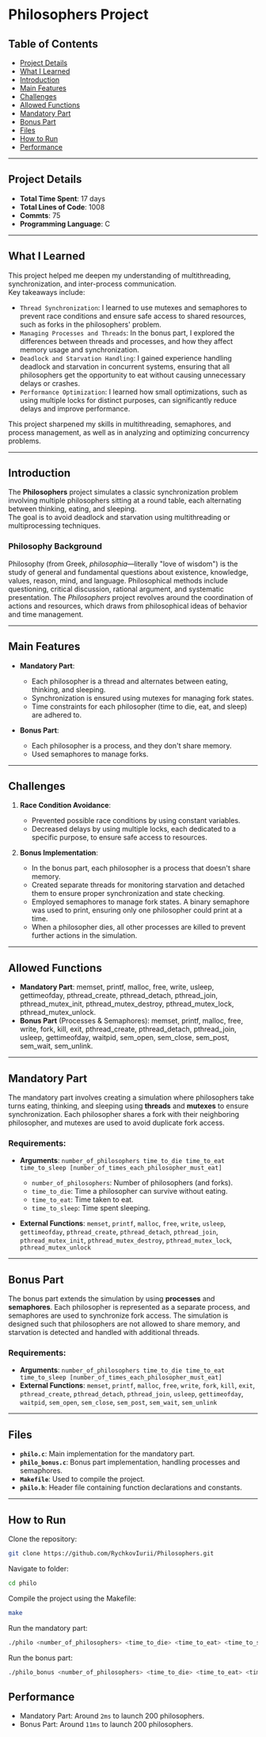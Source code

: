 # Philosophers Project

## Table of Contents
- [Project Details](#project-details)
- [What I Learned](#what-i-learned)
- [Introduction](#introduction)
- [Main Features](#main-features)
- [Challenges](#challenges)
- [Allowed Functions](#allowed-functions)
- [Mandatory Part](#mandatory-part)
- [Bonus Part](#bonus-part)
- [Files](#files)
- [How to Run](#how-to-run)
- [Performance](#performance)

---

## Project Details
- **Total Time Spent**: 17 days
- **Total Lines of Code**: 1008
- **Commts**: 75
- **Programming Language**: C


---

## What I Learned
This project helped me deepen my understanding of multithreading, synchronization, and inter-process communication.  
Key takeaways include:
- `Thread Synchronization`: I learned to use mutexes and semaphores to prevent race conditions and ensure safe access to shared resources, such as forks in the philosophers' problem.  
- `Managing Processes and Threads`: In the bonus part, I explored the differences between threads and processes, and how they affect memory usage and synchronization.  
- `Deadlock and Starvation Handling`: I gained experience handling deadlock and starvation in concurrent systems, ensuring that all philosophers get the opportunity to eat without causing unnecessary delays or crashes.
- `Performance Optimization`: I learned how small optimizations, such as using multiple locks for distinct purposes, can significantly reduce delays and improve performance.  

This project sharpened my skills in multithreading, semaphores, and process management, as well as in analyzing and optimizing concurrency problems.


---

## Introduction
The **Philosophers** project simulates a classic synchronization problem involving multiple philosophers sitting at a round table, each alternating between thinking, eating, and sleeping.  
The goal is to avoid deadlock and starvation using multithreading or multiprocessing techniques.

### Philosophy Background
Philosophy (from Greek, *philosophia*—literally "love of wisdom") is the study of general and fundamental questions about existence, knowledge, values, reason, mind, and language. Philosophical methods include questioning, critical discussion, rational argument, and systematic presentation. The *Philosophers* project revolves around the coordination of actions and resources, which draws from philosophical ideas of behavior and time management.

---

## Main Features
- **Mandatory Part**: 
  - Each philosopher is a thread and alternates between eating, thinking, and sleeping.
  - Synchronization is ensured using mutexes for managing fork states.
  - Time constraints for each philosopher (time to die, eat, and sleep) are adhered to.
  
- **Bonus Part**: 
  - Each philosopher is a process, and they don't share memory.
  - Used semaphores to manage forks.

---

## Challenges
1. **Race Condition Avoidance**:
   - Prevented possible race conditions by using constant variables.
   - Decreased delays by using multiple locks, each dedicated to a specific purpose, to ensure safe access to resources.

2. **Bonus Implementation**:
   - In the bonus part, each philosopher is a process that doesn't share memory. 
   - Created separate threads for monitoring starvation and detached them to ensure proper synchronization and state checking.
   - Employed semaphores to manage fork states. A binary semaphore was used to print, ensuring only one philosopher could print at a time.
   - When a philosopher dies, all other processes are killed to prevent further actions in the simulation.

---

## Allowed Functions
- **Mandatory Part**:
memset, printf, malloc, free, write, usleep, gettimeofday, pthread_create, pthread_detach, pthread_join, pthread_mutex_init, pthread_mutex_destroy, pthread_mutex_lock, pthread_mutex_unlock.
- **Bonus Part** (Processes & Semaphores):
memset, printf, malloc, free, write, fork, kill, exit, pthread_create, pthread_detach, pthread_join, usleep, gettimeofday, waitpid, sem_open, sem_close, sem_post, sem_wait, sem_unlink.

---

## Mandatory Part
The mandatory part involves creating a simulation where philosophers take turns eating, thinking, and sleeping using **threads** and **mutexes** to ensure synchronization. Each philosopher shares a fork with their neighboring philosopher, and mutexes are used to avoid duplicate fork access.

### Requirements:
- **Arguments**: `number_of_philosophers time_to_die time_to_eat time_to_sleep [number_of_times_each_philosopher_must_eat]`
  - `number_of_philosophers`: Number of philosophers (and forks).
  - `time_to_die`: Time a philosopher can survive without eating.
  - `time_to_eat`: Time taken to eat.
  - `time_to_sleep`: Time spent sleeping.

- **External Functions**: `memset`, `printf`, `malloc`, `free`, `write`, `usleep`, `gettimeofday`, `pthread_create`, `pthread_detach`, `pthread_join`, `pthread_mutex_init`, `pthread_mutex_destroy`, `pthread_mutex_lock`, `pthread_mutex_unlock`

---

## Bonus Part
The bonus part extends the simulation by using **processes** and **semaphores**. Each philosopher is represented as a separate process, and semaphores are used to synchronize fork access. The simulation is designed such that philosophers are not allowed to share memory, and starvation is detected and handled with additional threads.

### Requirements:
- **Arguments**: `number_of_philosophers time_to_die time_to_eat time_to_sleep [number_of_times_each_philosopher_must_eat]`
- **External Functions**: `memset`, `printf`, `malloc`, `free`, `write`, `fork`, `kill`, `exit`, `pthread_create`, `pthread_detach`, `pthread_join`, `usleep`, `gettimeofday`, `waitpid`, `sem_open`, `sem_close`, `sem_post`, `sem_wait`, `sem_unlink`

---

## Files
- **`philo.c`**: Main implementation for the mandatory part.
- **`philo_bonus.c`**: Bonus part implementation, handling processes and semaphores.
- **`Makefile`**: Used to compile the project.
- **`philo.h`**: Header file containing function declarations and constants.

---

## How to Run
Clone the repository:

```bash
git clone https://github.com/RychkovIurii/Philosophers.git
```

Navigate to folder:
```bash
cd philo
```

Compile the project using the Makefile:

```bash
make
```
Run the mandatory part:

```bash
./philo <number_of_philosophers> <time_to_die> <time_to_eat> <time_to_sleep> [number_of_times_each_philosopher_must_eat]
```
Run the bonus part:

```bash
./philo_bonus <number_of_philosophers> <time_to_die> <time_to_eat> <time_to_sleep> [number_of_times_each_philosopher_must_eat]
```
## Performance
- Mandatory Part: Around `2ms` to launch 200 philosophers.
- Bonus Part: Around `11ms` to launch 200 philosophers.
